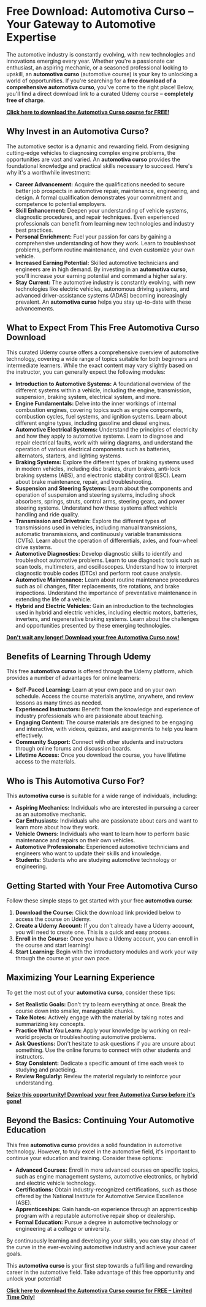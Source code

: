# Free Download: Automotiva Curso – Your Gateway to Automotive Expertise

The automotive industry is constantly evolving, with new technologies and innovations emerging every year. Whether you're a passionate car enthusiast, an aspiring mechanic, or a seasoned professional looking to upskill, an **automotiva curso** (automotive course) is your key to unlocking a world of opportunities. If you're searching for a **free download of a comprehensive automotiva curso**, you've come to the right place! Below, you'll find a direct download link to a curated Udemy course – **completely free of charge**.

[**Click here to download the Automotiva Curso course for FREE!**](https://udemywork.com/automotiva-curso)

## Why Invest in an Automotiva Curso?

The automotive sector is a dynamic and rewarding field.  From designing cutting-edge vehicles to diagnosing complex engine problems, the opportunities are vast and varied.  An **automotiva curso** provides the foundational knowledge and practical skills necessary to succeed. Here's why it's a worthwhile investment:

*   **Career Advancement:** Acquire the qualifications needed to secure better job prospects in automotive repair, maintenance, engineering, and design. A formal qualification demonstrates your commitment and competence to potential employers.
*   **Skill Enhancement:** Deepen your understanding of vehicle systems, diagnostic procedures, and repair techniques. Even experienced professionals can benefit from learning new technologies and industry best practices.
*   **Personal Enrichment:** Fuel your passion for cars by gaining a comprehensive understanding of how they work.  Learn to troubleshoot problems, perform routine maintenance, and even customize your own vehicle.
*   **Increased Earning Potential:** Skilled automotive technicians and engineers are in high demand.  By investing in an **automotiva curso**, you'll increase your earning potential and command a higher salary.
*   **Stay Current:** The automotive industry is constantly evolving, with new technologies like electric vehicles, autonomous driving systems, and advanced driver-assistance systems (ADAS) becoming increasingly prevalent. An **automotiva curso** helps you stay up-to-date with these advancements.

## What to Expect From This Free Automotiva Curso Download

This curated Udemy course offers a comprehensive overview of automotive technology, covering a wide range of topics suitable for both beginners and intermediate learners. While the exact content may vary slightly based on the instructor, you can generally expect the following modules:

*   **Introduction to Automotive Systems:**  A foundational overview of the different systems within a vehicle, including the engine, transmission, suspension, braking system, electrical system, and more.
*   **Engine Fundamentals:**  Delve into the inner workings of internal combustion engines, covering topics such as engine components, combustion cycles, fuel systems, and ignition systems. Learn about different engine types, including gasoline and diesel engines.
*   **Automotive Electrical Systems:** Understand the principles of electricity and how they apply to automotive systems. Learn to diagnose and repair electrical faults, work with wiring diagrams, and understand the operation of various electrical components such as batteries, alternators, starters, and lighting systems.
*   **Braking Systems:** Explore the different types of braking systems used in modern vehicles, including disc brakes, drum brakes, anti-lock braking systems (ABS), and electronic stability control (ESC). Learn about brake maintenance, repair, and troubleshooting.
*   **Suspension and Steering Systems:** Learn about the components and operation of suspension and steering systems, including shock absorbers, springs, struts, control arms, steering gears, and power steering systems. Understand how these systems affect vehicle handling and ride quality.
*   **Transmission and Drivetrain:** Explore the different types of transmissions used in vehicles, including manual transmissions, automatic transmissions, and continuously variable transmissions (CVTs). Learn about the operation of differentials, axles, and four-wheel drive systems.
*   **Automotive Diagnostics:** Develop diagnostic skills to identify and troubleshoot automotive problems. Learn to use diagnostic tools such as scan tools, multimeters, and oscilloscopes. Understand how to interpret diagnostic trouble codes (DTCs) and perform root cause analysis.
*   **Automotive Maintenance:** Learn about routine maintenance procedures such as oil changes, filter replacements, tire rotations, and brake inspections. Understand the importance of preventative maintenance in extending the life of a vehicle.
*   **Hybrid and Electric Vehicles:** Gain an introduction to the technologies used in hybrid and electric vehicles, including electric motors, batteries, inverters, and regenerative braking systems. Learn about the challenges and opportunities presented by these emerging technologies.

[**Don't wait any longer! Download your free Automotiva Curso now!**](https://udemywork.com/automotiva-curso)

## Benefits of Learning Through Udemy

This free **automotiva curso** is offered through the Udemy platform, which provides a number of advantages for online learners:

*   **Self-Paced Learning:**  Learn at your own pace and on your own schedule. Access the course materials anytime, anywhere, and review lessons as many times as needed.
*   **Experienced Instructors:** Benefit from the knowledge and experience of industry professionals who are passionate about teaching.
*   **Engaging Content:** The course materials are designed to be engaging and interactive, with videos, quizzes, and assignments to help you learn effectively.
*   **Community Support:**  Connect with other students and instructors through online forums and discussion boards.
*   **Lifetime Access:** Once you download the course, you have lifetime access to the materials.

## Who is This Automotiva Curso For?

This **automotiva curso** is suitable for a wide range of individuals, including:

*   **Aspiring Mechanics:** Individuals who are interested in pursuing a career as an automotive mechanic.
*   **Car Enthusiasts:** Individuals who are passionate about cars and want to learn more about how they work.
*   **Vehicle Owners:** Individuals who want to learn how to perform basic maintenance and repairs on their own vehicles.
*   **Automotive Professionals:** Experienced automotive technicians and engineers who want to update their skills and knowledge.
*   **Students:** Students who are studying automotive technology or engineering.

## Getting Started with Your Free Automotiva Curso

Follow these simple steps to get started with your free **automotiva curso**:

1.  **Download the Course:** Click the download link provided below to access the course on Udemy.
2.  **Create a Udemy Account:** If you don't already have a Udemy account, you will need to create one. This is a quick and easy process.
3.  **Enroll in the Course:** Once you have a Udemy account, you can enroll in the course and start learning!
4.  **Start Learning:** Begin with the introductory modules and work your way through the course at your own pace.

## Maximizing Your Learning Experience

To get the most out of your **automotiva curso**, consider these tips:

*   **Set Realistic Goals:** Don't try to learn everything at once. Break the course down into smaller, manageable chunks.
*   **Take Notes:** Actively engage with the material by taking notes and summarizing key concepts.
*   **Practice What You Learn:** Apply your knowledge by working on real-world projects or troubleshooting automotive problems.
*   **Ask Questions:** Don't hesitate to ask questions if you are unsure about something. Use the online forums to connect with other students and instructors.
*   **Stay Consistent:** Dedicate a specific amount of time each week to studying and practicing.
*   **Review Regularly:** Review the material regularly to reinforce your understanding.

[**Seize this opportunity! Download your free Automotiva Curso before it's gone!**](https://udemywork.com/automotiva-curso)

## Beyond the Basics: Continuing Your Automotive Education

This free **automotiva curso** provides a solid foundation in automotive technology.  However, to truly excel in the automotive field, it's important to continue your education and training. Consider these options:

*   **Advanced Courses:**  Enroll in more advanced courses on specific topics, such as engine management systems, automotive electronics, or hybrid and electric vehicle technology.
*   **Certifications:** Obtain industry-recognized certifications, such as those offered by the National Institute for Automotive Service Excellence (ASE).
*   **Apprenticeships:**  Gain hands-on experience through an apprenticeship program with a reputable automotive repair shop or dealership.
*   **Formal Education:**  Pursue a degree in automotive technology or engineering at a college or university.

By continuously learning and developing your skills, you can stay ahead of the curve in the ever-evolving automotive industry and achieve your career goals.

This **automotiva curso** is your first step towards a fulfilling and rewarding career in the automotive field. Take advantage of this free opportunity and unlock your potential!

[**Click here to download the Automotiva Curso course for FREE – Limited Time Only!**](https://udemywork.com/automotiva-curso)
